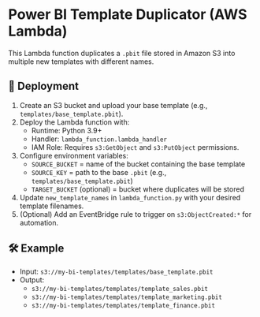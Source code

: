 # Power BI Template Duplicator (AWS Lambda)

This Lambda function duplicates a `.pbit` file stored in Amazon S3 into multiple new templates with different names.

## 🚀 Deployment

1. Create an S3 bucket and upload your base template (e.g., `templates/base_template.pbit`).
2. Deploy the Lambda function with:
   - Runtime: Python 3.9+
   - Handler: `lambda_function.lambda_handler`
   - IAM Role: Requires `s3:GetObject` and `s3:PutObject` permissions.
3. Configure environment variables:
   - `SOURCE_BUCKET` = name of the bucket containing the base template
   - `SOURCE_KEY` = path to the base `.pbit` (e.g., `templates/base_template.pbit`)
   - `TARGET_BUCKET` (optional) = bucket where duplicates will be stored
4. Update `new_template_names` in `lambda_function.py` with your desired template filenames.
5. (Optional) Add an EventBridge rule to trigger on `s3:ObjectCreated:*` for automation.

## 🛠 Example

- Input: `s3://my-bi-templates/templates/base_template.pbit`
- Output:
  - `s3://my-bi-templates/templates/template_sales.pbit`
  - `s3://my-bi-templates/templates/template_marketing.pbit`
  - `s3://my-bi-templates/templates/template_finance.pbit`
